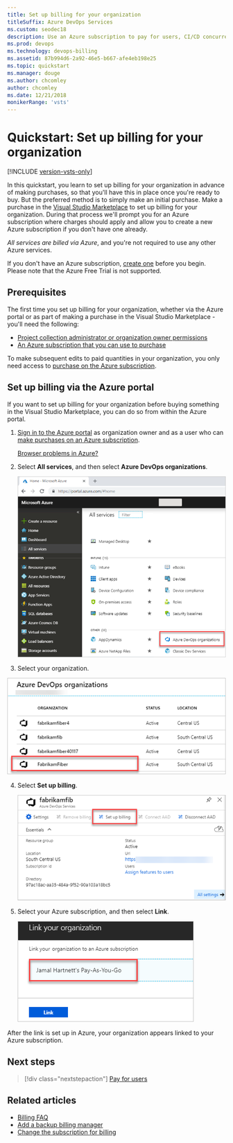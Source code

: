 ```yaml
---
title: Set up billing for your organization
titleSuffix: Azure DevOps Services
ms.custom: seodec18
description: Use an Azure subscription to pay for users, CI/CD concurrency, extensions, and cloud-based load testing
ms.prod: devops
ms.technology: devops-billing
ms.assetid: 87b994d6-2a92-46e5-b667-afe4eb198e25
ms.topic: quickstart
ms.manager: douge
ms.author: chcomley
author: chcomley
ms.date: 12/21/2018
monikerRange: 'vsts'
---
```


# Quickstart: Set up billing for your organization

[!INCLUDE [version-vsts-only](../../_shared/version-vsts-only.md)]

In this quickstart, you learn to set up billing for your organization in advance of making purchases, so that you'll have this in place once you're ready to buy. But the preferred method is to simply make an initial purchase. Make a purchase in the [Visual Studio Marketplace](https://marketplace.visualstudio.com/) to set up billing for your organization. During that process we'll prompt you for an Azure subscription where charges should apply and allow you to create a new Azure subscription if you don't have one already.

*All services are billed via Azure*, and you're not required to use any other Azure services.

If you don't have an Azure subscription, [create one](https://azure.microsoft.com/pricing/purchase-options/) before you begin. Please note that the Azure Free Trial is not supported.

## Prerequisites

The first time you set up billing for your organization, whether via the Azure portal or as part of making a purchase in the Visual Studio Marketplace - you'll need the following:

* [Project collection administrator or organization owner permissions](../accounts/faq-add-delete-users.md#find-owner)
* [An Azure subscription that you can use to purchase](add-backup-billing-managers.md)

To make subsequent edits to paid quantities in your organization, you only need access to [purchase on the Azure subscription](add-backup-billing-managers.md).

## Set up billing via the Azure portal

If you want to set up billing for your organization before buying something in the Visual Studio Marketplace, you can do so from within the Azure portal.

1. [Sign in to the Azure portal](https://portal.azure.com/) as organization owner and as a user who can [make purchases on an Azure subscription](add-backup-billing-managers.md).

    [Browser problems in Azure?](https://azure.microsoft.com/documentation/articles/azure-preview-portal-supported-browsers-devices/)

2. Select **All services**, and then select **Azure DevOps organizations**.

   ![Select Azure DevOps organizations under All services](../accounts/_img/_shared/azure-portal-team-services-administration.png)

3. Select your organization.

  ![Select your organization](../accounts/_img/_shared/azure-portal-select-organization.png)

4. Select **Set up billing**.

    ![Select the link button over the middle panel](_img/set-up-billing/azure-portal-choose-set-up-billing.png)

5. Select your Azure subscription, and then select **Link**.

   ![Select an Azure subscription](_img/set-up-billing/azure-portal-link-your-organization.png)

 After the link is set up in Azure, your organization appears linked to your Azure subscription.

## Next steps

> [!div class="nextstepaction"]
> [Pay for users](buy-basic-access-add-users.md)

## Related articles

* [Billing FAQ](../billing/billing-faq.md)
* [Add a backup billing manager](add-backup-billing-managers.md)
* [Change the subscription for billing](../billing/change-azure-subscription.md)
